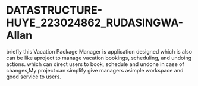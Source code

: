 # DATASTRUCTURE-HUYE_223024862_RUDASINGWA-Allan
briefly this Vacation Package Manager is application designed which is also can be like aproject to manage vacation bookings, scheduling, and undoing actions. which can direct users to book, schedule and undone in case of changes,My project can simplify give managers asimple workspace and good service to users.
